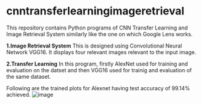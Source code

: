 # cnntransferlearningimageretrieval

This repository contains Python programs of CNN Transfer Learning and Image Retrieval System similarly like the one on which Google Lens works.

**1.Image Retrieval System**
This is designed using Convolutional Neural Network VGG16. It displays four relevant images relevant to the input image. 

**2.Transfer Learning**
In this program, firstly AlexNet used for training and evaluation on the datset and then VGG16 used for trainig and evaluation of the same dataset.


Following are the trained plots for Alexnet having test accuracy of 99.14% achieved.
![image](https://github.com/Ramal-Abbas/cnntransferlearningimageretrieval/assets/86521852/3d7f8742-cfc0-47cd-b14c-898f6a3fc808)


